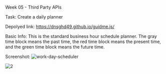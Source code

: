 Week 05 - Third Party APIs

Task: Create a daily planner

Depolyed link: https://dnsghd49.github.io/guidme.js/

Basic Info: This is the standard business hour schedule planner. The gray time block means the past time, the red time block means the present time, and the green time block means the future time. 

Screenshot:
![work-day-scheduler](https://user-images.githubusercontent.com/70901526/96391785-f8f51300-1187-11eb-8a86-e2f50748766b.PNG)

![2](https://user-images.githubusercontent.com/70901526/96392238-7cfbca80-1189-11eb-93c7-980fd8ef0de1.PNG)
